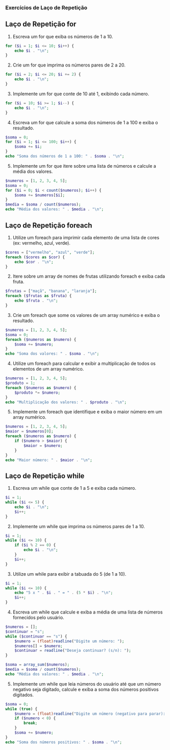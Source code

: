 ### Exercícios de Laço de Repetição

## Laço de Repetição for

1. Escreva um for que exiba os números de 1 a 10.
```php
for ($i = 1; $i <= 10; $i++) {
    echo $i . "\n";
}
```
2. Crie um for que imprima os números pares de 2 a 20.
```php
for ($i = 2; $i <= 20; $i += 2) {
    echo $i . "\n";
}
```
3. Implemente um for que conte de 10 até 1, exibindo cada número.
```php
for ($i = 10; $i >= 1; $i--) {
    echo $i . "\n";
}
```
4. Escreva um for que calcule a soma dos números de 1 a 100 e exiba o resultado.
```php
$soma = 0;
for ($i = 1; $i <= 100; $i++) {
    $soma += $i;
}
echo "Soma dos números de 1 a 100: " . $soma . "\n";
```
5. Implemente um for que itere sobre uma lista de números e calcule a média dos valores.
```php
$numeros = [1, 2, 3, 4, 5];
$soma = 0;
for ($i = 0; $i < count($numeros); $i++) {
    $soma += $numeros[$i];
}
$media = $soma / count($numeros);
echo "Média dos valores: " . $media . "\n";
```

## Laço de Repetição foreach

1. Utilize um foreach para imprimir cada elemento de uma lista de cores (ex: vermelho, azul, verde).
```php
$cores = ["vermelho", "azul", "verde"];
foreach ($cores as $cor) {
    echo $cor . "\n";
}
```
2. Itere sobre um array de nomes de frutas utilizando foreach e exiba cada fruta.
```php
$frutas = ["maçã", "banana", "laranja"];
foreach ($frutas as $fruta) {
    echo $fruta . "\n";
}
```
3. Crie um foreach que some os valores de um array numérico e exiba o resultado.
```php
$numeros = [1, 2, 3, 4, 5];
$soma = 0;
foreach ($numeros as $numero) {
    $soma += $numero;
}
echo "Soma dos valores: " . $soma . "\n";
```
4. Utilize um foreach para calcular e exibir a multiplicação de todos os elementos de um array numérico.
```php
$numeros = [1, 2, 3, 4, 5];
$produto = 1;
foreach ($numeros as $numero) {
    $produto *= $numero;
}
echo "Multiplicação dos valores: " . $produto . "\n";
```
5. Implemente um foreach que identifique e exiba o maior número em um array numérico.
```php
$numeros = [1, 2, 3, 4, 5];
$maior = $numeros[0];
foreach ($numeros as $numero) {
    if ($numero > $maior) {
        $maior = $numero;
    }
}
echo "Maior número: " . $maior . "\n";
```

## Laço de Repetição while

1. Escreva um while que conte de 1 a 5 e exiba cada número.
```php
$i = 1;
while ($i <= 5) {
    echo $i . "\n";
    $i++;
}
```
2. Implemente um while que imprima os números pares de 1 a 10.
```php
$i = 1;
while ($i <= 10) {
    if ($i % 2 == 0) {
        echo $i . "\n";
    }
    $i++;
}
```
3. Utilize um while para exibir a tabuada do 5 (de 1 a 10).
```php
$i = 1;
while ($i <= 10) {
    echo "5 x " . $i . " = " . (5 * $i) . "\n";
    $i++;
}
```
4. Escreva um while que calcule e exiba a média de uma lista de números fornecidos pelo usuário.
```php
$numeros = [];
$continuar = "s";
while ($continuar == "s") {
    $numero = (float)readline("Digite um número: ");
    $numeros[] = $numero;
    $continuar = readline("Deseja continuar? (s/n): ");
}

$soma = array_sum($numeros);
$media = $soma / count($numeros);
echo "Média dos valores: " . $media . "\n";
```
5. Implemente um while que leia números do usuário até que um número negativo seja digitado, calcule e exiba a soma dos números positivos digitados.
```php
$soma = 0;
while (true) {
    $numero = (float)readline("Digite um número (negativo para parar): ");
    if ($numero < 0) {
        break;
    }
    $soma += $numero;
}
echo "Soma dos números positivos: " . $soma . "\n";
```
